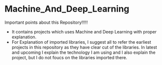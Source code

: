 # Machine_And_Deep_Learning

Important points about this Repository!!!!!

- It contains projects which uses Machine and Deep Learning with proper explanation.
- For Explanation of imported libraries, I suggest all to refer the earliest projects in this repository as they have clear cut of the libraries. In latest and upcoming I explain the technology I am using and I also explain the project, but I do not foucs on the libraries imported there. 
